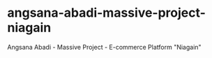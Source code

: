 # angsana-abadi-massive-project-niagain
Angsana Abadi - Massive Project - E-commerce Platform "Niagain"
